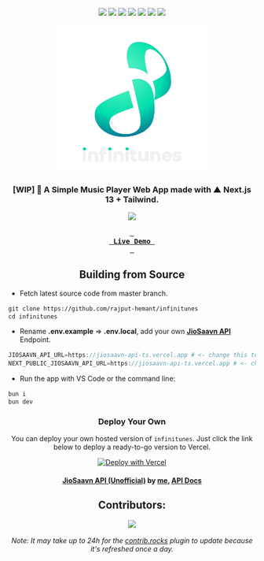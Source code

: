<div align=center>

<!-- labels -->

![][ci] ![][views] ![][stars] ![][forks] ![][issues] ![][license] ![][repo-size]

<!-- logo/title -->

<picture>
  <source media="(prefers-color-scheme: dark, (max-width:300px))" srcset="./public/images/logo1920.png">
  <source media="(prefers-color-scheme: light,(max-width:300px))" srcset="./public/images/logo1500.png">
  <img src="./public/images/logo1920.png" width="300px" alt="infinitunes">
</picture>

### [WIP] 🎵 A Simple Music Player Web App made with ▲ Next.js 13 + Tailwind.

![](https://graph.org/file/9f7cb6de815f1eb73a576.png)

**[<kbd> <br> &nbsp;**Live Demo**&nbsp; <br> </kbd>][site]**

## Building from Source

</div>

- Fetch latest source code from master branch.

```
git clone https://github.com/rajput-hemant/infinitunes
cd infinitunes
```

- Rename **.env.example** => **.env.local**, add your own [**JioSaavn API**][api] Endpoint.

```js
JIOSAAVN_API_URL=https://jiosaavn-api-ts.vercel.app # <- change this to your own API URL
NEXT_PUBLIC_JIOSAAVN_API_URL=https://jiosaavn-api-ts.vercel.app # <- change this to your own API URL
```

- Run the app with VS Code or the command line:

```
bun i
bun dev
```

<div align = center>

### Deploy Your Own

You can deploy your own hosted version of `infinitunes`. Just click the link below to deploy a ready-to-go version to Vercel.

[![Deploy with Vercel](https://vercel.com/button)](https://vercel.com/new/clone?repository-url=https://github.com/rajput-hemant/infinitunes&env=VITE_JIOSAAVN_ENDPOINT&project-name=infinitunes&repo-name=infinitunes)

#### [JioSaavn API (Unofficial)][api] by [me][cc], [API Docs][api-docs]

## Contributors:

[![][contributors]][contributors-graph]

_Note: It may take up to 24h for the [contrib.rocks][contrib-rocks] plugin to update because it's refreshed once a day._

</div>

<!----------------------------------{ Labels }--------------------------------->

[views]: https://komarev.com/ghpvc/?username=infinitunes&label=view%20counter&color=red&style=flat
[repo-size]: https://img.shields.io/github/repo-size/rajput-hemant/infinitunes
[issues]: https://img.shields.io/github/issues-raw/rajput-hemant/infinitunes
[license]: https://img.shields.io/github/license/rajput-hemant/infinitunes
[forks]: https://img.shields.io/github/forks/rajput-hemant/infinitunes?style=flat
[stars]: https://img.shields.io/github/stars/rajput-hemant/infinitunes
[contributors]: https://contrib.rocks/image?repo=rajput-hemant/infinitunes&max=500
[contributors-graph]: https://github.com/rajput-hemant/infinitunes/graphs/contributors
[contrib-rocks]: https://contrib.rocks/preview?repo=rajput-hemant%2Finfinitunes
[ci]: https://github.com/rajput-hemant/infinitunes/actions/workflows/ci.yml/badge.svg

<!-----------------------------------{ Links }---------------------------------->

[site]: https://infinitunes.vercel.app

<!------------------------------------{ api }----------------------------------->

[api]: https://github.com/rajput-hemant/jiosaavn-api-ts
[api-docs]: https://docs-jiosaavn.netlify.app/
[cc]: https://github.com/rajput-hemant
